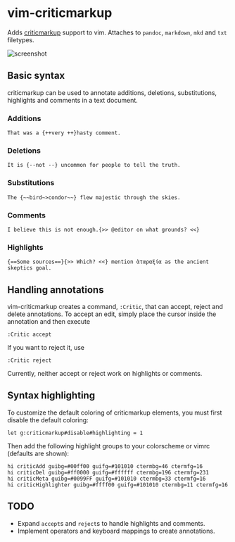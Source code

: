 # vim-criticmarkup

Adds [criticmarkup][] support to vim. Attaches to `pandoc`, `markdown`, `mkd`
and `txt` filetypes.

[criticmarkup]: http://criticmarkup.com/

![screenshot](http://i.imgur.com/cdlK1ek.png)

## Basic syntax

criticmarkup can be used to annotate additions, deletions, substitutions,
highlights and comments in a text document.

### Additions

    That was a {++very ++}hasty comment.

### Deletions

    It is {--not --} uncommon for people to tell the truth.

### Substitutions

    The {~~bird~>condor~~} flew majestic through the skies.

### Comments

    I believe this is not enough.{>> @editor on what grounds? <<}

### Highlights

    {==Some sources==}{>> Which? <<} mention ὰταραξία as the ancient skeptics goal.

## Handling annotations

vim-criticmarkup creates a command, `:Critic`, that can accept, reject and
delete annotations. To accept an edit, simply place the cursor inside the
annotation and then execute

    :Critic accept

If you want to reject it, use

    :Critic reject

Currently, neither accept or reject work on highlights or comments.

## Syntax highlighting

To customize the default coloring of criticmarkup elements, you must first 
disable the default coloring:

```vim
let g:criticmarkup#disable#highlighting = 1
```

Then add the following highlight groups to your colorscheme or vimrc
(defaults are shown):

```vim
hi criticAdd guibg=#00ff00 guifg=#101010 ctermbg=46 ctermfg=16
hi criticDel guibg=#ff0000 guifg=#ffffff ctermbg=196 ctermfg=231
hi criticMeta guibg=#0099FF guifg=#101010 ctermbg=33 ctermfg=16
hi criticHighlighter guibg=#ffff00 guifg=#101010 ctermbg=11 ctermfg=16
```

## TODO

* Expand `accept`s and `reject`s to handle highlights and comments.
* Implement operators and keyboard mappings to create annotations.
